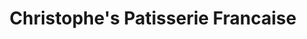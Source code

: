 ---
title: "Christophe's Patisserie Francaise"
url: /sydney/christophes-patisserie-francaise/
shop: pastry
---